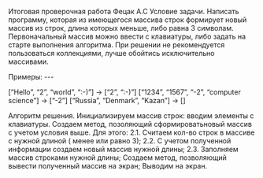 Итоговая проверочная работа Фецак А.С
Условие задачи.
Написать программу, которая из имеющегося массива строк формирует новый массив из строк, длина которых меньше, либо равна 3 символам. Первоначальный массив можно ввести с клавиатуры, либо задать на старте выполнения алгоритма. При решении не рекомендуется пользоваться коллекциями, лучше обойтись исключительно массивами.

Примеры: ---

[“Hello”, “2”, “world”, “:-)”] → [“2”, “:-)”] [“1234”, “1567”, “-2”, “computer science”] → [“-2”] [“Russia”, “Denmark”, “Kazan”] → []

Алгоритм решения.
Инициализируем массив строк: вводим элементы с клавиатуры. Создаем метод, позоляющий сформироватьновый массив с учетом условия выше. Для этого: 2.1. Считаем кол-во строк в массиве с нужной длиной ( менее или равно 3); 2.2. С учетом полученной информации создаем новый массив нужной длины; 2.3. Заполняем массив строками нужной длины; Создаем метод, позволяющий вывести полученный массив на экран; Выводим на экран.